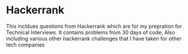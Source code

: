 # Hackerrank
This incldues questions from Hackerrank which are for my prepration for Technical Interviews.
It contains problems from 30 days of code;
Also including various other hackerrank challenges that I have taken for other tech companies
